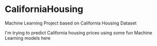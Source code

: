 # CaliforniaHousing
Machine Learning Project based on California Housing Dataset

I'm trying to predict California housing prices using some fun Machine Learning models here

